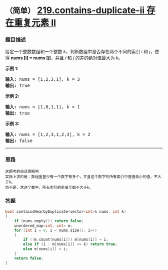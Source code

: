 # `（简单）` [219.contains-duplicate-ii 存在重复元素 II](https://leetcode-cn.com/problems/contains-duplicate-ii/)

### 题目描述
<p>给定一个整数数组和一个整数&nbsp;<em>k</em>，判断数组中是否存在两个不同的索引<em>&nbsp;i</em>&nbsp;和<em>&nbsp;j</em>，使得&nbsp;<strong>nums [i] = nums [j]</strong>，并且 <em>i</em> 和 <em>j</em>&nbsp;的差的绝对值最大为 <em>k</em>。</p>

<p><strong>示例&nbsp;1:</strong></p>

<pre><strong>输入:</strong> nums = [1,2,3,1], k<em> </em>= 3
<strong>输出:</strong> true</pre>

<p><strong>示例 2:</strong></p>

<pre><strong>输入: </strong>nums = [1,0,1,1], k<em> </em>=<em> </em>1
<strong>输出:</strong> true</pre>

<p><strong>示例 3:</strong></p>

<pre><strong>输入: </strong>nums = [1,2,3,1,2,3], k<em> </em>=<em> </em>2
<strong>输出:</strong> false</pre>


---
### 思路
```
这题考的阅读理解吧  
实际上求的是：数组里至少有一个数字有多个，并且这个数字的所有索引中差值最小的值，不大于k。  
而不是，求这个数字，所有索引的差值全都不大于k。
```

### 答题
``` C++
bool containsNearbyDuplicate(vector<int>& nums, int k) 
{
	if (nums.empty()) return false;
	unordered_map<int, int> m;
	for (int i = 0; i < nums.size(); i++)
	{
		if (!m.count(nums[i])) m[nums[i]] = i;
		else if (i - m[nums[i]] <= k) return true;
		else m[nums[i]] = i;
	}
	return false;
}
```


